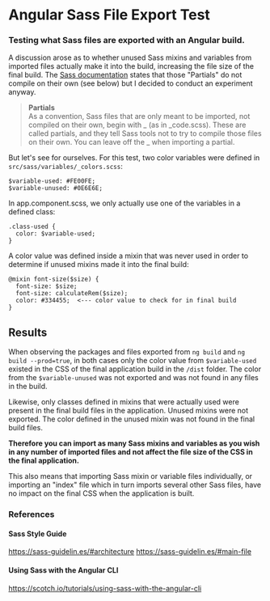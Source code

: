 # Angular Sass File Export Test
### Testing what Sass files are exported with an Angular build.

A discussion arose as to whether unused Sass mixins and variables from imported files actually make it into the build, increasing the file size of the final build.  The [Sass documentation](https://sass-lang.com/documentation/at-rules/import#partials) states that those "Partials" do not compile on their own (see below) but I decided to conduct an experiment anyway.

> **Partials**  
> As a convention, Sass files that are only meant to be imported, not compiled on their own, begin with _ (as in _code.scss). These are called partials, and they tell Sass tools not to try to compile those files on their own. You can leave off the _ when importing a partial.

But let's see for ourselves.  For this test, two color variables were defined in `src/sass/variables/_colors.scss`:
```
$variable-used: #FE00FE;
$variable-unused: #0E6E6E;
```

In app.component.scss, we only actually use one of the variables in a defined class:
```
.class-used {
  color: $variable-used;
}
```

A color value was defined inside a mixin that was never used in order to determine if unused mixins made it into the final build:
```
@mixin font-size($size) {
  font-size: $size;
  font-size: calculateRem($size);
  color: #334455;  <--- color value to check for in final build
}
```

## Results

When observing the packages and files exported from `ng build` and `ng build --prod=true`, in both cases only the color value from `$variable-used` existed in the CSS of the final application build in the `/dist` folder.  The color from the `$variable-unused` was not exported and was not found in any files in the build.

Likewise, only classes defined in mixins that were actually used were present in the final build files in the application.  Unused mixins were not exported.  The color defined in the unused mixin was not found in the final build files.

**Therefore you can import as many Sass mixins and variables as you wish in any number of imported files and not affect the file size of the CSS in the final application.**

This also means that importing Sass mixin or variable files individually, or importing an "index" file which in turn imports several other Sass files, have no impact on the final CSS when the application is built.

### References

#### Sass Style Guide
https://sass-guidelin.es/#architecture
https://sass-guidelin.es/#main-file

#### Using Sass with the Angular CLI
https://scotch.io/tutorials/using-sass-with-the-angular-cli
